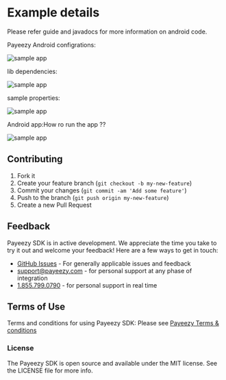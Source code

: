 # Example details
Please refer guide and javadocs for more information on android code.

Payeezy Android configrations:
<div><img src="https://github.com/payeezy/payeezy_android/blob/master/guide/android%20studio%20with%20payeezy%20config.png" alt="sample app"/></div>

lib dependencies:
<div><img src="https://github.com/payeezy/payeezy_android/blob/master/guide/payeezy_android_sample_lib.png" alt="sample app"/></div>

sample properties:
<div><img src="https://github.com/payeezy/payeezy_android/blob/master/guide/payeezy_android_sample_properties.png" alt="sample app"/></div>


Android app:How ro run the app ?? 
<div><img src="https://github.com/payeezy/payeezy_android/blob/master/guide/payeezy_android_sample_full_scrn.png" alt="sample app"/></div>



## Contributing

1. Fork it 
2. Create your feature branch (`git checkout -b my-new-feature`)
3. Commit your changes (`git commit -am 'Add some feature'`)
4. Push to the branch (`git push origin my-new-feature`)
5. Create a new Pull Request  

## Feedback

Payeezy  SDK is in active development. We appreciate the time you take to try it out and welcome your feedback!
Here are a few ways to get in touch:
* [GitHub Issues](https://github.com/payeezy/payeezy/issues) - For generally applicable issues and feedback
* support@payeezy.com - for personal support at any phase of integration
* [1.855.799.0790](tel:+18557990790)  - for personal support in real time 

## Terms of Use

Terms and conditions for using Payeezy SDK: Please see [Payeezy Terms & conditions](https://developer.payeezy.com/terms-use)
 
### License
The Payeezy SDK is open source and available under the MIT license. See the LICENSE file for more info.
